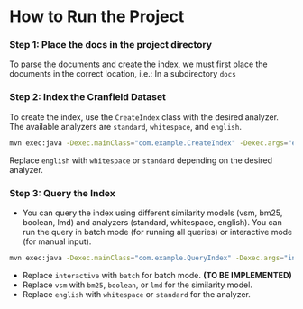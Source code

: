 # How to Run the Project

### Step 1: Place the docs in the project directory

To parse the documents and create the index, we must first place the documents in the correct location, i.e.: In a subdirectory `docs`

### Step 2: Index the Cranfield Dataset

To create the index, use the `CreateIndex` class with the desired analyzer. The available analyzers are `standard`, `whitespace`, and `english`.

```bash
mvn exec:java -Dexec.mainClass="com.example.CreateIndex" -Dexec.args="english"
```
Replace `english` with `whitespace` or `standard` depending on the desired analyzer.


### Step 3: Query the Index
- You can query the index using different similarity models (vsm, bm25, boolean, lmd) and analyzers (standard, whitespace, english). You can run the query in batch mode (for running all queries) or interactive mode (for manual input).

```bash
mvn exec:java -Dexec.mainClass="com.example.QueryIndex" -Dexec.args="interactive vsm english"
```

- Replace `interactive` with `batch` for batch mode. **(TO BE IMPLEMENTED)**
- Replace `vsm` with `bm25`, `boolean`, or `lmd` for the similarity model.
- Replace `english` with `whitespace` or `standard` for the analyzer.
